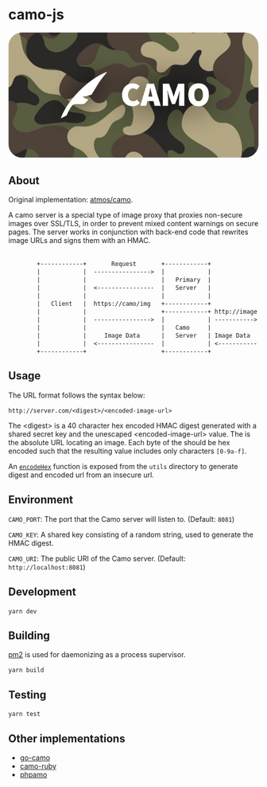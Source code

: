 # camo-js

<p align="center">
  <img src="./assets/banner.png" alt="">
</p>

## About
Original implementation: [atmos/camo](https://github.com/atmos/camo).

A camo server is a special type of image proxy that proxies non-secure images over SSL/TLS, in order to prevent mixed content warnings on secure pages. The server works in conjunction with back-end code that rewrites image URLs and signs them with an HMAC.

```
                                                                      
        +------------+       Request       +------------+             
        |            |  ---------------->  |            |             
        |            |                     |   Primary  |             
        |            |  <----------------  |   Server   |             
        |            |                     |            |             
        |   Client   |  https://camo/img   +------------+             
        |            |                     +------------+ http://image
        |            |  ---------------->  |            | ----------->
        |            |                     |   Camo     |             
        |            |     Image Data      |   Server   | Image Data  
        |            |  <----------------  |            | <-----------
        +------------+                     +------------+             
```

## Usage
The URL format follows the syntax below:

```
http://server.com/<digest>/<encoded-image-url>
```

The \<digest\> is a 40 character hex encoded HMAC digest generated with a shared secret key and the unescaped \<encoded-image-url\> value. The <encoded-image-url> is the absolute URL locating an image. Each byte of the <encoded-image-url> should be hex encoded such that the resulting value includes only characters `[0-9a-f]`.

An [`encodeHex`](https://github.com/storiny/camo-js/blob/main/src/utils/encode/index.ts) function is exposed from the `utils` directory to generate digest and encoded url from an insecure url.

## Environment

`CAMO_PORT`: The port that the Camo server will listen to. (Default: `8081`)

`CAMO_KEY`: A shared key consisting of a random string, used to generate the HMAC digest.

`CAMO_URI`: The public URI of the Camo server. (Default: `http://localhost:8081`)

## Development
```
yarn dev
```

## Building
[pm2](https://pm2.keymetrics.io/) is used for daemonizing as a process supervisor.

```
yarn build
```

## Testing
```
yarn test
```

## Other implementations
- [go-camo](https://github.com/cactus/go-camo)
- [camo-ruby](https://github.com/ankane/camo-ruby)
- [phpamo](https://github.com/willwashburn/Phpamo)
